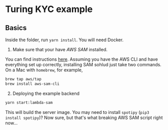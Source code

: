 # Turing KYC example

## Basics

Inside the folder, run `yarn install`. You will need Docker. 

1. Make sure that your have *AWS SAM* installed. 

You can find instructions [here](https://docs.aws.amazon.com/serverless-application-model/latest/developerguide/serverless-sam-cli-install.html). Assuming you have the AWS CLI and have everything set up correctly, installing SAM sohlud just take two commands. On a Mac with `homebrew`, for example,

```bash
brew tap aws/tap
brew install aws-sam-cli
```

2. Deploying the example backend

```bash
yarn start:lambda-sam
```

This will build the server image. You may need to install `spotipy` (`pip3 install spotipy`)? Now sure, but that's what breaking AWS SAM script right now... 